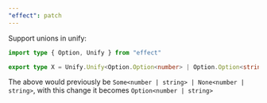 ```yaml
---
"effect": patch
---
```


Support unions in unify:

```ts
import type { Option, Unify } from "effect"

export type X = Unify.Unify<Option.Option<number> | Option.Option<string>>
```

The above would previously be `Some<number | string> | None<number | string>`, with this change it becomes `Option<number | string>`
